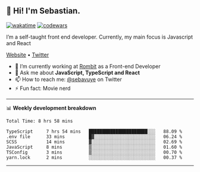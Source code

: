 ## 👋 Hi! I'm Sebastian.

[![wakatime](https://wakatime.com/badge/user/df0036c6-328a-4a39-be9b-e49417ed22a1.svg)](https://wakatime.com/@df0036c6-328a-4a39-be9b-e49417ed22a1)
[![codewars](https://www.codewars.com/users/sebavuye/badges/small)](https://www.codewars.com/users/sebavuye)

I’m a self-taught front end developer. Currently, my main focus is Javascript and React

[Website](https://sebastianvuye.be) • [Twitter](https://twitter.com/sebavuye)

- 🔭 I’m currently working at [Rombit](https://rombit.com/) as a Front-end Developer
- 💬 Ask me about **JavaScript, TypeScript and React**
- 📫 How to reach me: [@sebavuye](https://twitter.com/sebavuye) on Twitter
- ⚡ Fun fact: Movie nerd

-------

📊 **Weekly development breakdown**

<!--START_SECTION:waka-->

```text
Total Time: 8 hrs 58 mins

TypeScript     7 hrs 54 mins   ██████████████████████░░░   88.09 %
.env file      33 mins         █▓░░░░░░░░░░░░░░░░░░░░░░░   06.24 %
SCSS           14 mins         ▓░░░░░░░░░░░░░░░░░░░░░░░░   02.69 %
JavaScript     8 mins          ▒░░░░░░░░░░░░░░░░░░░░░░░░   01.60 %
TSConfig       3 mins          ▒░░░░░░░░░░░░░░░░░░░░░░░░   00.70 %
yarn.lock      2 mins          ░░░░░░░░░░░░░░░░░░░░░░░░░   00.37 %
```

<!--END_SECTION:waka-->
-------
